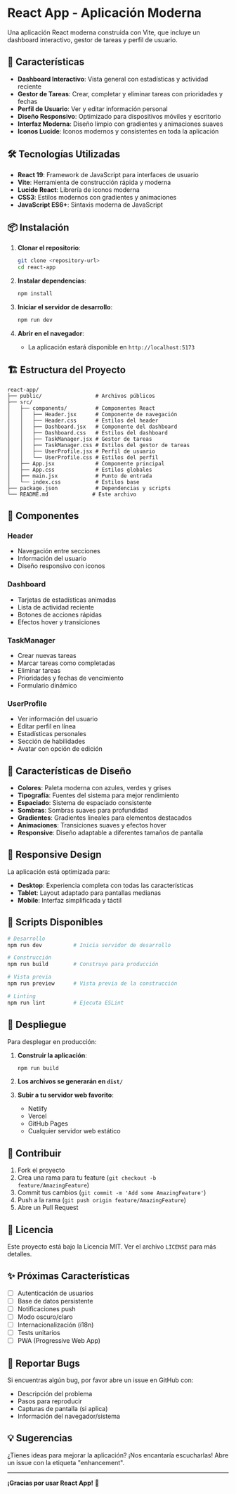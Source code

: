 # React App - Aplicación Moderna

Una aplicación React moderna construida con Vite, que incluye un dashboard interactivo, gestor de tareas y perfil de usuario.

## 🚀 Características

- **Dashboard Interactivo**: Vista general con estadísticas y actividad reciente
- **Gestor de Tareas**: Crear, completar y eliminar tareas con prioridades y fechas
- **Perfil de Usuario**: Ver y editar información personal
- **Diseño Responsivo**: Optimizado para dispositivos móviles y escritorio
- **Interfaz Moderna**: Diseño limpio con gradientes y animaciones suaves
- **Iconos Lucide**: Iconos modernos y consistentes en toda la aplicación

## 🛠️ Tecnologías Utilizadas

- **React 19**: Framework de JavaScript para interfaces de usuario
- **Vite**: Herramienta de construcción rápida y moderna
- **Lucide React**: Librería de iconos moderna
- **CSS3**: Estilos modernos con gradientes y animaciones
- **JavaScript ES6+**: Sintaxis moderna de JavaScript

## 📦 Instalación

1. **Clonar el repositorio**:
   ```bash
   git clone <repository-url>
   cd react-app
   ```

2. **Instalar dependencias**:
   ```bash
   npm install
   ```

3. **Iniciar el servidor de desarrollo**:
   ```bash
   npm run dev
   ```

4. **Abrir en el navegador**:
   - La aplicación estará disponible en `http://localhost:5173`

## 🏗️ Estructura del Proyecto

```
react-app/
├── public/                 # Archivos públicos
├── src/
│   ├── components/         # Componentes React
│   │   ├── Header.jsx      # Componente de navegación
│   │   ├── Header.css      # Estilos del header
│   │   ├── Dashboard.jsx   # Componente del dashboard
│   │   ├── Dashboard.css   # Estilos del dashboard
│   │   ├── TaskManager.jsx # Gestor de tareas
│   │   ├── TaskManager.css # Estilos del gestor de tareas
│   │   ├── UserProfile.jsx # Perfil de usuario
│   │   └── UserProfile.css # Estilos del perfil
│   ├── App.jsx             # Componente principal
│   ├── App.css             # Estilos globales
│   ├── main.jsx            # Punto de entrada
│   └── index.css           # Estilos base
├── package.json            # Dependencias y scripts
└── README.md              # Este archivo
```

## 🎯 Componentes

### Header
- Navegación entre secciones
- Información del usuario
- Diseño responsivo con iconos

### Dashboard
- Tarjetas de estadísticas animadas
- Lista de actividad reciente
- Botones de acciones rápidas
- Efectos hover y transiciones

### TaskManager
- Crear nuevas tareas
- Marcar tareas como completadas
- Eliminar tareas
- Prioridades y fechas de vencimiento
- Formulario dinámico

### UserProfile
- Ver información del usuario
- Editar perfil en línea
- Estadísticas personales
- Sección de habilidades
- Avatar con opción de edición

## 🎨 Características de Diseño

- **Colores**: Paleta moderna con azules, verdes y grises
- **Tipografía**: Fuentes del sistema para mejor rendimiento
- **Espaciado**: Sistema de espaciado consistente
- **Sombras**: Sombras suaves para profundidad
- **Gradientes**: Gradientes lineales para elementos destacados
- **Animaciones**: Transiciones suaves y efectos hover
- **Responsive**: Diseño adaptable a diferentes tamaños de pantalla

## 📱 Responsive Design

La aplicación está optimizada para:
- **Desktop**: Experiencia completa con todas las características
- **Tablet**: Layout adaptado para pantallas medianas
- **Mobile**: Interfaz simplificada y táctil

## 🔧 Scripts Disponibles

```bash
# Desarrollo
npm run dev          # Inicia servidor de desarrollo

# Construcción
npm run build        # Construye para producción

# Vista previa
npm run preview      # Vista previa de la construcción

# Linting
npm run lint         # Ejecuta ESLint
```

## 🚀 Despliegue

Para desplegar en producción:

1. **Construir la aplicación**:
   ```bash
   npm run build
   ```

2. **Los archivos se generarán en `dist/`**

3. **Subir a tu servidor web favorito**:
   - Netlify
   - Vercel
   - GitHub Pages
   - Cualquier servidor web estático

## 🤝 Contribuir

1. Fork el proyecto
2. Crea una rama para tu feature (`git checkout -b feature/AmazingFeature`)
3. Commit tus cambios (`git commit -m 'Add some AmazingFeature'`)
4. Push a la rama (`git push origin feature/AmazingFeature`)
5. Abre un Pull Request

## 📄 Licencia

Este proyecto está bajo la Licencia MIT. Ver el archivo `LICENSE` para más detalles.

## ✨ Próximas Características

- [ ] Autenticación de usuarios
- [ ] Base de datos persistente
- [ ] Notificaciones push
- [ ] Modo oscuro/claro
- [ ] Internacionalización (i18n)
- [ ] Tests unitarios
- [ ] PWA (Progressive Web App)

## 🐛 Reportar Bugs

Si encuentras algún bug, por favor abre un issue en GitHub con:
- Descripción del problema
- Pasos para reproducir
- Capturas de pantalla (si aplica)
- Información del navegador/sistema

## 💡 Sugerencias

¿Tienes ideas para mejorar la aplicación? ¡Nos encantaría escucharlas! Abre un issue con la etiqueta "enhancement".

---

**¡Gracias por usar React App!** 🎉

